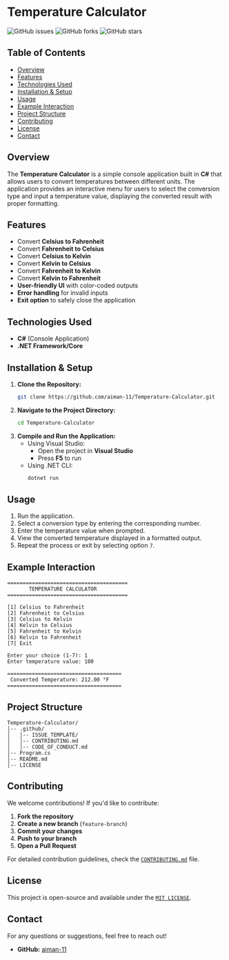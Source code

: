 # Temperature Calculator

![GitHub issues](https://img.shields.io/github/issues/aiman-11/Temperature-Calculator)
![GitHub forks](https://img.shields.io/github/forks/aiman-11/Temperature-Calculator?style=social)
![GitHub stars](https://img.shields.io/github/stars/aiman-11/Temperature-Calculator?style=social)

## Table of Contents
- [Overview](#overview)
- [Features](#features)
- [Technologies Used](#technologies-used)
- [Installation & Setup](#installation--setup)
- [Usage](#usage)
- [Example Interaction](#example-interaction)
- [Project Structure](#project-structure)
- [Contributing](#contributing)
- [License](#license)
- [Contact](#contact)

## Overview
The **Temperature Calculator** is a simple console application built in **C#** that allows users to convert temperatures between different units. The application provides an interactive menu for users to select the conversion type and input a temperature value, displaying the converted result with proper formatting.

## Features
- Convert **Celsius to Fahrenheit**
- Convert **Fahrenheit to Celsius**
- Convert **Celsius to Kelvin**
- Convert **Kelvin to Celsius**
- Convert **Fahrenheit to Kelvin**
- Convert **Kelvin to Fahrenheit**
- **User-friendly UI** with color-coded outputs
- **Error handling** for invalid inputs
- **Exit option** to safely close the application

## Technologies Used
- **C#** (Console Application)
- **.NET Framework/Core**

## Installation & Setup
1. **Clone the Repository:**
   ```sh
   git clone https://github.com/aiman-11/Temperature-Calculator.git
   ```
2. **Navigate to the Project Directory:**
   ```sh
   cd Temperature-Calculator
   ```
3. **Compile and Run the Application:**
   - Using Visual Studio:
     - Open the project in **Visual Studio**
     - Press **F5** to run
   - Using .NET CLI:
     ```sh
     dotnet run
     ```

## Usage
1. Run the application.
2. Select a conversion type by entering the corresponding number.
3. Enter the temperature value when prompted.
4. View the converted temperature displayed in a formatted output.
5. Repeat the process or exit by selecting option `7`.

## Example Interaction
```
=======================================
       TEMPERATURE CALCULATOR       
=======================================

[1] Celsius to Fahrenheit
[2] Fahrenheit to Celsius
[3] Celsius to Kelvin
[4] Kelvin to Celsius
[5] Fahrenheit to Kelvin
[6] Kelvin to Fahrenheit
[7] Exit

Enter your choice (1-7): 1
Enter temperature value: 100

=====================================
 Converted Temperature: 212.00 °F 
=====================================
```

## Project Structure
```
Temperature-Calculator/
│-- .github/
│   │-- ISSUE_TEMPLATE/
│   │-- CONTRIBUTING.md
│   │-- CODE_OF_CONDUCT.md
│-- Program.cs
│-- README.md
│-- LICENSE
```

## Contributing
We welcome contributions! If you'd like to contribute:
1. **Fork the repository**
2. **Create a new branch** (`feature-branch`)
3. **Commit your changes**
4. **Push to your branch**
5. **Open a Pull Request**

For detailed contribution guidelines, check the [`CONTRIBUTING.md`](.github/CONTRIBUTING.md) file.

## License
This project is open-source and available under the [`MIT LICENSE`](LICENSE).

## Contact
For any questions or suggestions, feel free to reach out!
- **GitHub:** [aiman-11](https://github.com/aiman-11)


